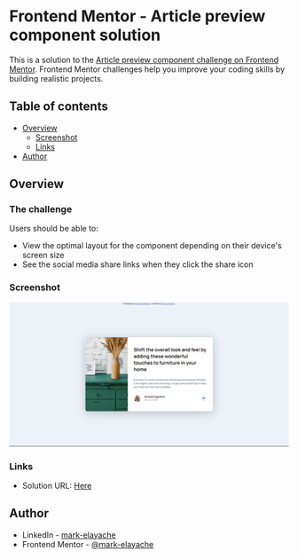 # Frontend Mentor - Article preview component solution

This is a solution to the [Article preview component challenge on Frontend Mentor](https://www.frontendmentor.io/challenges/article-preview-component-dYBN_pYFT). Frontend Mentor challenges help you improve your coding skills by building realistic projects. 

## Table of contents

- [Overview](#overview)
  - [Screenshot](#screenshot)
  - [Links](#links)
- [Author](#author)

## Overview

### The challenge

Users should be able to:

- View the optimal layout for the component depending on their device's screen size
- See the social media share links when they click the share icon

### Screenshot

![Design Desktop Preview](./images/desktop.png)

### Links

- Solution URL: [Here](https://mark-elayache.github.io/Frontend-Mentor/Newbie/(D)%20Article%20Preview%20Component/index.html)

## Author

- LinkedIn - [mark-elayache](https://www.linkedin.com/in/mark-elayache)
- Frontend Mentor - [@mark-elayache](https://www.frontendmentor.io/profile/mark-elayache)
